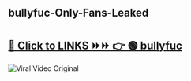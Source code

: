 
 ## bullyfuc-Only-Fans-Leaked

# <h2><a href="https://clipsfans.com/bullyfuc&ref=git">🔗 Click to LINKS ⏩⏩ 👉 🟢 bullyfuc </a></h2>

<a href="https://clipsfans.com/bullyfuc&ref=git" rel="nofollow" data-target="animated-image.originalLink"><img src="https://i.ibb.co.com/xMMVF88/686577567.gif" alt="Viral Video Original" style="max-width: 100%; display: inline-block;" data-target="animated-image.originalImage"></a>
